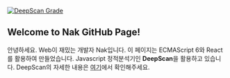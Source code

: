 [![DeepScan Grade](https://deepscan.io/api/projects/80/branches/97/badge/grade.svg)](https://deepscan.io/dashboard/#view=project&pid=80&bid=97)

## Welcome to Nak GitHub Page!

안녕하세요. Web이 재밌는 개발자 Nak입니다. 이 페이지는 ECMAScript 6와 React를 활용하여 만들었습니다.
Javascript 정적분석기인 **DeepScan**을 활용하고 있습니다. DeepScan의 자세한 내용은 [여기](https://deepscan.io)에서 확인해주세요.
